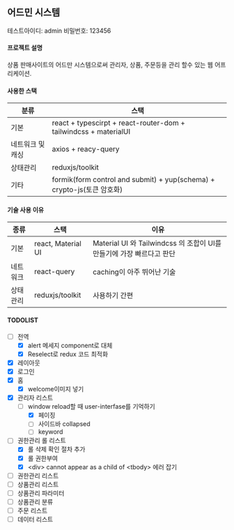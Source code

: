## 어드민 시스템

테스트아이디: admin 비밀번호: 123456

#### 프로젝트 설명

상품 판매사이트의 어드만 시스템으로써 관리자, 상품, 주문등을 관리 할수 있는 웹 어프리케이션.

#### 사용한 스택

| 분류             | 스택                                                                   |
| ---------------- | ---------------------------------------------------------------------- |
| 기본             | react + typescirpt + react-router-dom + tailwindcss + materialUI       |
| 네트워크 및 캐싱 | axios + reacy-query                                                    |
| 상태관리         | reduxjs/toolkit                                                        |
| 기타             | formik(form control and submit) + yup(schema) + crypto-js(토큰 암호화) |

#### 기술 사용 이유

| 종류     | 스택               | 이유                                                                  |
| -------- | ------------------ | --------------------------------------------------------------------- |
| 기본     | react, Material UI | Material UI 와 Tailwindcss 의 조합이 UI를 만들기에 가장 빠르다고 판단 |
| 네트워크 | react-query        | caching이 아주 뛰어난 기술                                            |
| 상태관리 | reduxjs/toolkit    | 사용하기 간편                                                         |

#### TODOLIST

- [ ] 전역
  - [x] alert 메세지 component로 대체
  - [x] Reselect로 redux 코드 최적화
- [x] 레이아웃
- [x] 로그인
- [x] 홈
  - [x] welcome이미지 넣기
- [x] 관리자 리스트
  - [ ] window reload할 때 user-interfase를 기억하기
    - [x] 페이징
    - [ ] 사이드바 collapsed
    - [ ] keyword
- [ ] 권한관리 롤 리스트
  - [x] 롤 삭제 확인 절차 추가
  - [x] 롤 권한부여
  - [x] \<div\> cannot appear as a child of \<tbody\> 에러 잡기
- [ ] 권한관리 리스트
- [ ] 상품관리 리스트
- [ ] 상품관리 파라미터
- [ ] 상품관리 분류
- [ ] 주문 리스트
- [ ] 데이터 리스트
